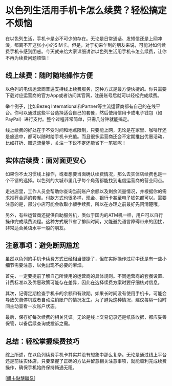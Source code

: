 # 以色列生活用手机卡怎么续费？轻松搞定不烦恼

在以色列生活，手机卡是必不可少的存在。无论是日常通话、发短信还是上网冲浪，都离不开这张小小的SIM卡。但是，对于初来乍到的朋友来说，可能对如何续费手机卡感到困惑。今天就来给大家详细讲讲以色列生活用手机卡怎么续费，让你不再为续费问题烦恼！

## 线上续费：随时随地操作方便

以色列的电信运营商普遍支持线上续费服务，这种方式是最方便快捷的。你只需要下载对应运营商的官方App或者访问其官网，注册账号后就可以轻松完成续费。

举个例子，比如Bezeq International和Partner等主流运营商都有自己的在线平台。你可以通过这些平台选择适合自己的套餐，然后使用信用卡或电子钱包（如PayPal）进行支付。整个过程非常简单，只需几分钟就能搞定。

线上续费的好处在于不受时间和地点限制，只要能上网，无论是在家里、咖啡厅还是旅途中，都可以随时给手机卡充值。而且很多运营商还会不定期推出优惠活动，比如打折、赠送流量等，关注一下说不定还能省下一笔钱呢！

## 实体店续费：面对面更安心

如果你不太习惯线上操作，或者想要当面确认续费情况，那么去实体店续费也是一个不错的选择。以色列的大城市里几乎每个角落都能找到电信运营商的营业网点。

走进店里，工作人员会帮助你查询当前账户余额以及剩余流量情况，并根据你的需求推荐合适的套餐。付款方式也很多样，现金、银行卡甚至电子钱包都可以。需要注意的是，部分小店可能会收取小额手续费，所以在办理之前最好先问清楚哦。

另外，有些运营商还提供自助服务机，类似于国内的ATM机一样，用户可以自行操作完成续费流程。这种方式既节省了排队时间，又能避免语言障碍带来的困扰，非常适合英语水平一般的朋友。

## 注意事项：避免断网尴尬

虽然以色列的手机卡续费方式已经相当便捷了，但在实际操作过程中还是有一些小细节需要注意，以免出现不必要的麻烦。

首先，一定要提前了解自己所使用的运营商的具体规则。不同运营商的套餐设置、计费标准以及优惠政策可能存在差异，因此在选择续费方案时要仔细核对信息。

其次，记得定期检查手机卡的余额和有效期。如果长时间没有使用手机卡，可能会导致欠费停机或者自动注销账户的情况发生。为了避免这种情况，建议每隔一段时间主动查看一次账户状态。

最后，保存好每次续费的相关凭证。无论是线上交易记录还是纸质收据，都应妥善保管，以备后续查询或投诉之需。

## 总结：轻松掌握续费技巧

综上所述，在以色列续费手机卡其实并没有想象中那么复杂。无论是通过线上平台还是前往实体店，只要掌握了正确的方法并留意相关注意事项，就能顺利完成续费操作，确保手机始终保持畅通无阻。

[[購卡點擊聯系](https://t.me/s/esim1088)]